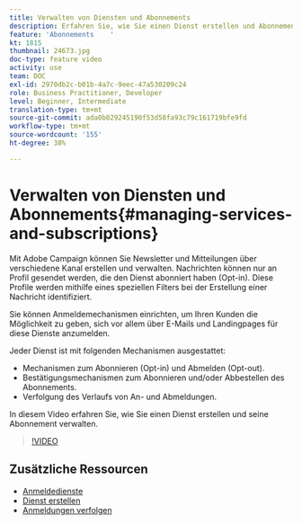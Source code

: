 ```yaml
---
title: Verwalten von Diensten und Abonnements
description: Erfahren Sie, wie Sie einen Dienst erstellen und Abonnement verwalten.
feature: 'Abonnements    '
kt: 1815
thumbnail: 24673.jpg
doc-type: feature video
activity: use
team: DOC
exl-id: 2970db2c-b01b-4a7c-9eec-47a530209c24
role: Business Practitioner, Developer
level: Beginner, Intermediate
translation-type: tm+mt
source-git-commit: ada0b029245190f53d58fa93c79c161719bfe9fd
workflow-type: tm+mt
source-wordcount: '155'
ht-degree: 38%

---
```


# Verwalten von Diensten und Abonnements{#managing-services-and-subscriptions}

Mit Adobe Campaign können Sie Newsletter und Mitteilungen über verschiedene Kanal erstellen und verwalten. Nachrichten können nur an Profil gesendet werden, die den Dienst abonniert haben (Opt-in). Diese Profile werden mithilfe eines speziellen Filters bei der Erstellung einer Nachricht identifiziert.

Sie können Anmeldemechanismen einrichten, um Ihren Kunden die Möglichkeit zu geben, sich vor allem über E-Mails und Landingpages für diese Dienste anzumelden.

Jeder Dienst ist mit folgenden Mechanismen ausgestattet:

* Mechanismen zum Abonnieren (Opt-in) und Abmelden (Opt-out).
* Bestätigungsmechanismen zum Abonnieren und/oder Abbestellen des Abonnements.
* Verfolgung des Verlaufs von An- und Abmeldungen.

In diesem Video erfahren Sie, wie Sie einen Dienst erstellen und seine Abonnement verwalten.

>[!VIDEO](https://video.tv.adobe.com/v/24673?quality=12)

## Zusätzliche Ressourcen

* [Anmeldedienste](https://docs.adobe.com/content/help/en/campaign-standard/using/managing-processes-and-data/data-management-activities/subscription-services.html)
* [Dienst erstellen](https://docs.adobe.com/content/help/en/campaign-standard/using/profiles-and-audiences/managing-subscriptions/creating-a-service.html)
* [Anmeldungen verfolgen](https://docs.adobe.com/content/help/en/campaign-standard/using/profiles-and-audiences/managing-subscriptions/monitoring-subscriptions.html)
